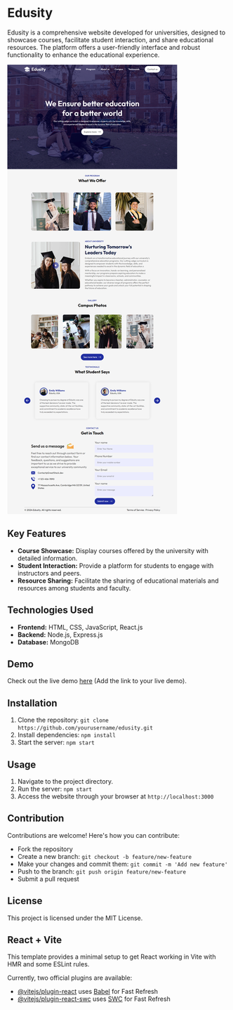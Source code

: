 # Edusity

Edusity is a comprehensive website developed for universities, designed to showcase courses, facilitate student interaction, and share educational resources. The platform offers a user-friendly interface and robust functionality to enhance the educational experience.

![Edusity Logo](https://github.com/Muhammadirees/edusity/blob/master/src/assets/website-preview.png)

## Key Features

- **Course Showcase:** Display courses offered by the university with detailed information.
- **Student Interaction:** Provide a platform for students to engage with instructors and peers.
- **Resource Sharing:** Facilitate the sharing of educational materials and resources among students and faculty.

## Technologies Used

- **Frontend:** HTML, CSS, JavaScript, React.js
- **Backend:** Node.js, Express.js
- **Database:** MongoDB

## Demo

Check out the live demo [here](#) (Add the link to your live demo).

## Installation

1. Clone the repository: `git clone https://github.com/yourusername/edusity.git`
2. Install dependencies: `npm install`
3. Start the server: `npm start`

## Usage

1. Navigate to the project directory.
2. Run the server: `npm start`
3. Access the website through your browser at `http://localhost:3000`

## Contribution

Contributions are welcome! Here's how you can contribute:

- Fork the repository
- Create a new branch: `git checkout -b feature/new-feature`
- Make your changes and commit them: `git commit -m 'Add new feature'`
- Push to the branch: `git push origin feature/new-feature`
- Submit a pull request

## License

This project is licensed under the MIT License.

## React + Vite

This template provides a minimal setup to get React working in Vite with HMR and some ESLint rules.

Currently, two official plugins are available:

- [@vitejs/plugin-react](https://github.com/vitejs/vite-plugin-react/blob/main/packages/plugin-react/README.md) uses [Babel](https://babeljs.io/) for Fast Refresh
- [@vitejs/plugin-react-swc](https://github.com/vitejs/vite-plugin-react-swc) uses [SWC](https://swc.rs/) for Fast Refresh
